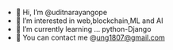 - 👋 Hi, I’m @uditnarayangope
- 👀 I’m interested in web,blockchain,ML and AI
- 🌱 I’m currently learning ... python-Django
- 📲 You can contact me @ung1807@gmail.com





